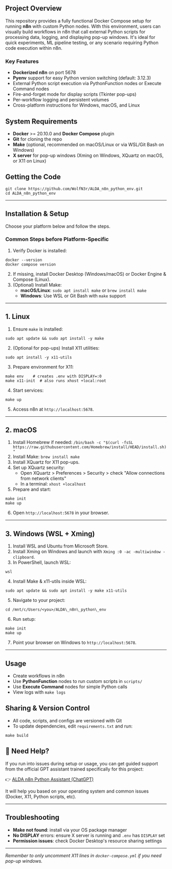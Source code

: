 ## Project Overview

This repository provides a fully functional Docker Compose setup for running **n8n** with custom Python nodes. With this environment, users can visually build workflows in n8n that call external Python scripts for processing data, logging, and displaying pop-up windows. It's ideal for quick experiments, ML pipeline testing, or any scenario requiring Python code execution within n8n.

### Key Features

* **Dockerized n8n** on port 5678
* **Pyenv** support for easy Python version switching (default: 3.12.3)
* External Python script execution via PythonFunction nodes or Execute Command nodes
* Fire-and-forget mode for display scripts (Tkinter pop-ups)
* Per-workflow logging and persistent volumes
* Cross-platform instructions for Windows, macOS, and Linux

## System Requirements

* **Docker** >= 20.10.0 and **Docker Compose** plugin
* **Git** for cloning the repo
* **Make** (optional, recommended on macOS/Linux or via WSL/Git Bash on Windows)
* **X server** for pop-up windows (Xming on Windows, XQuartz on macOS, or X11 on Linux)

## Getting the Code

```
git clone https://github.com/WolfN3r/ALDA_n8n_python_env.git
cd ALDA_n8n_python_env
```

---

## Installation & Setup

Choose your platform below and follow the steps.

### Common Steps before Platform-Specific

1. Verify Docker is installed:

```
docker --version
docker compose version
````
2. If missing, install Docker Desktop (Windows/macOS) or Docker Engine & Compose (Linux).
3. (Optional) Install Make:
   - **macOS/Linux**: `sudo apt install make` or `brew install make`
   - **Windows**: Use WSL or Git Bash with `make` support

---

## 1. Linux
1. Ensure `make` is installed:
```
sudo apt update && sudo apt install -y make
````

2. (Optional for pop-ups) Install X11 utilities:

```
sudo apt install -y x11-utils
````
3. Prepare environment for X11:
```
make env    # creates .env with DISPLAY=:0
make x11-init  # also runs xhost +local:root
````

4. Start services:

```
make up
````
5. Access n8n at `http://localhost:5678`.

---

## 2. macOS
1. Install Homebrew if needed: `/bin/bash -c "$(curl -fsSL https://raw.githubusercontent.com/Homebrew/install/HEAD/install.sh)"`
2. Install Make: `brew install make`
3. Install XQuartz for X11 pop-ups.
4. Set up XQuartz security:
   - Open XQuartz > Preferences > Security > check "Allow connections from network clients"
   - In a terminal: `xhost +localhost`
5. Prepare and start:
```
make init
make up
````

6. Open `http://localhost:5678` in your browser.

---

## 3. Windows (WSL + Xming)

1. Install WSL and Ubuntu from Microsoft Store.
2. Install Xming on Windows and launch with `Xming :0 -ac -multiwindow -clipboard`.
3. In PowerShell, launch WSL:

```
wsl
````
4. Install Make & x11-utils inside WSL:
```
sudo apt update && sudo apt install -y make x11-utils
````

5. Navigate to your project:

```
cd /mnt/c/Users/<you>/ALDA\_n8n\_python\_env
````
6. Run setup:
```
make init
make up
````

7. Point your browser on Windows to `http://localhost:5678`.

---

## Usage

* Create workflows in n8n
* Use **PythonFunction** nodes to run custom scripts in `scripts/`
* Use **Execute Command** nodes for simple Python calls
* View logs with `make logs`

## Sharing & Version Control

* All code, scripts, and configs are versioned with Git
* To update dependencies, edit `requirements.txt` and run:

```
make build
```

## 🤖 Need Help?

If you run into issues during setup or usage, you can get guided support from the official GPT assistant trained specifically for this project:

👉 [ALDA n8n Python Assistant (ChatGPT)](https://chatgpt.com/g/g-681899e9488c8191a9b5c4da0cf268e1-alda-n8n-python-assistant)

It will help you based on your operating system and common issues (Docker, X11, Python scripts, etc).

---

## Troubleshooting
- **Make not found**: install via your OS package manager
- **No DISPLAY** errors: ensure X server is running and `.env` has `DISPLAY` set
- **Permission issues**: check Docker Desktop's resource sharing settings

---

_Remember to only uncomment X11 lines in `docker-compose.yml` if you need pop-up windows._

```
